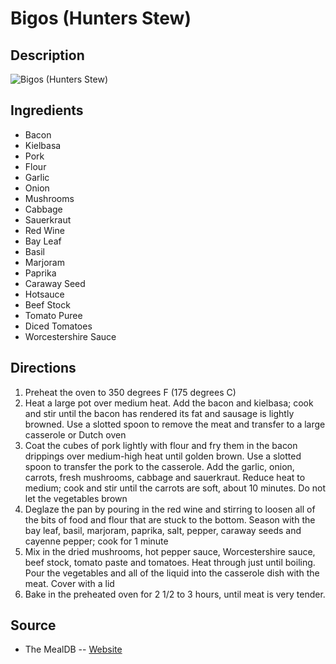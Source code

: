 # Bigos (Hunters Stew)

## Description
![Bigos (Hunters Stew)](https://www.themealdb.com/images/media/meals/md8w601593348504.jpg "Bigos (Hunters Stew)")

## Ingredients
- Bacon
- Kielbasa
- Pork
- Flour
- Garlic
- Onion
- Mushrooms
- Cabbage
- Sauerkraut
- Red Wine
- Bay Leaf
- Basil
- Marjoram
- Paprika
- Caraway Seed
- Hotsauce
- Beef Stock
- Tomato Puree
- Diced Tomatoes
- Worcestershire Sauce

## Directions
1. Preheat the oven to 350 degrees F (175 degrees C)
2. Heat a large pot over medium heat. Add the bacon and kielbasa; cook and stir until the bacon has rendered its fat and sausage is lightly browned. Use a slotted spoon to remove the meat and transfer to a large casserole or Dutch oven
3. Coat the cubes of pork lightly with flour and fry them in the bacon drippings over medium-high heat until golden brown. Use a slotted spoon to transfer the pork to the casserole. Add the garlic, onion, carrots, fresh mushrooms, cabbage and sauerkraut. Reduce heat to medium; cook and stir until the carrots are soft, about 10 minutes. Do not let the vegetables brown
4. Deglaze the pan by pouring in the red wine and stirring to loosen all of the bits of food and flour that are stuck to the bottom. Season with the bay leaf, basil, marjoram, paprika, salt, pepper, caraway seeds and cayenne pepper; cook for 1 minute
5. Mix in the dried mushrooms, hot pepper sauce, Worcestershire sauce, beef stock, tomato paste and tomatoes. Heat through just until boiling. Pour the vegetables and all of the liquid into the casserole dish with the meat. Cover with a lid
6. Bake in the preheated oven for 2 1/2 to 3 hours, until meat is very tender.

## Source

- The MealDB -- [Website](https://themealdb.com/)
